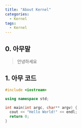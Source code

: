 ```yaml
---
title: "About Kernel"
categories:
  - Kernel
tags:
  - Kernel
---
```


## 0. 아무말
> 안녕하세요

## 1. 아무 코드
```cpp
#include <iostream>

using namespace std;

int main(int argc, char** argv) {
  cout << "Hello World!" << endl;
  return 0;
}

```